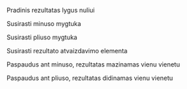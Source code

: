 Pradinis rezultatas lygus nuliui

Susirasti minuso mygtuka

Susirasti pliuso mygtuka

Susirasti rezultato atvaizdavimo elementa

Paspaudus ant minuso, rezultatas mazinamas vienu vienetu

Paspaudus ant pliuso, rezultatas didinamas vienu vienetu
